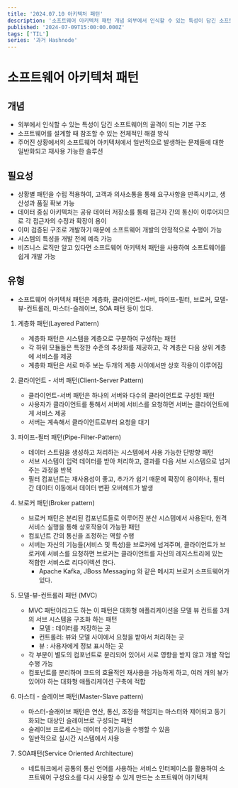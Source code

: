 ```yaml
---
title: '2024.07.10 아키텍처 패턴'
description: '소프트웨어 아키텍처 패턴 개념 외부에서 인식할 수 있는 특성이 담긴 소프트웨어의 골격이 되는 기본 구조 소프트웨어를 설계할 때 참조할 수 있는 전체적인 해결 방식 주어진 상황에서의 소프트웨어 아키텍처에서 일반적으로 발생하는 문제들에 대한 일반화되고 재사용 가능한 솔루션 필요성 상황별 패턴을 수립 적용하여, 고객과 의사소통을 통해 요구사항을 만족시키고, 생산성과 품질 확보 가능 데이터 중심 아키텍처는 공유 데이터 저장소를 통해 접근자...'
published: '2024-07-09T15:00:00.000Z'
tags: ['TIL']
series: '과거 Hashnode'
---
```


# 소프트웨어 아키텍처 패턴

## 개념

- 외부에서 인식할 수 있는 특성이 담긴 소프트웨어의 골격이 되는 기본 구조
- 소프트웨어를 설계할 때 참조할 수 있는 전체적인 해결 방식
- 주어진 상황에서의 소프트웨어 아키텍처에서 일반적으로 발생하는 문제들에 대한 일반화되고 재사용 가능한 솔루션

## 필요성

- 상황별 패턴을 수립 적용하여, 고객과 의사소통을 통해 요구사항을 만족시키고, 생산성과 품질 확보 가능
- 데이터 중심 아키텍처는 공유 데이터 저장소를 통해 접근자 간의 통신이 이루어지므로 각 접근자의 수정과 확장이 용이
- 이미 검증된 구조로 개발하기 때문에 소프트웨어 개발의 안정적으로 수행이 가능
- 시스템의 특성을 개발 전에 예측 가능
- 비즈니스 로직만 알고 있다면 소프트웨어 아키텍처 패턴을 사용하여 소프트웨어를 쉽게 개발 가능

## 유형

- 소프트웨어 아키텍처 패턴은 계층화, 클라이언트-서버, 파이프-필터, 브로커, 모델-뷰-컨트롤러, 마스터-슬레이브, SOA 패턴 등이 있다.

1. 계층화 패턴(Layered Pattern)
   - 계층화 패턴은 시스템을 계층으로 구분하여 구성하는 패턴
   - 각 하위 모듈들은 특정한 수준의 추상화를 제공하고, 각 계층은 다음 상위 계층에 서비스를 제공
   - 계층화 패턴은 서로 마주 보는 두개의 계층 사이에서만 상호 작용이 이루어짐

2. 클라이언트 - 서버 패턴(Client-Server Pattern)
   - 클라이언트-서버 패턴은 하나의 서버와 다수의 클라이언트로 구성된 패턴
   - 사용자가 클라이언트를 통해서 서버에 서비스를 요청하면 서버는 클라이언트에게 서비스 제공
   - 서버는 계속해서 클라이언트로부터 요청을 대기

3. 파이프-필터 패턴(Pipe-Filter-Pattern)
   - 데이터 스트림을 생성하고 처리하는 시스템에서 사용 가능한 단방향 패턴
   - 서브 시스템이 입력 데이터를 받아 처리하고, 결과를 다음 서브 시스템으로 넘겨주는 과정을 반복
   - 필터 컴포넌트는 재사용성이 좋고, 추가가 쉽기 때문에 확장이 용이하나, 필터 간 데이터 이동에서 데이터 변환 오버헤드가 발생

4. 브로커 패턴(Broker pattern)
   - 브로커 패턴은 분리된 컴포넌트들로 이루어진 분산 시스템에서 사용된다, 원격 서비스 실행을 통해 상호작용이 가능한 패턴
   - 컴포넌트 간의 통신을 조정하는 역할 수행
   - 서버는 자신의 기능들(서비스 및 특성)을 브로커에 넘겨주며, 클라이언트가 브로커에 서비스를 요청하면 브로커는 클라이언트를 자신의 레지스트리에 있는 적합한 서비스로 리다이렉션 한다.
     - Apache Kafka, JBoss Messaging 와 같은 메시지 브로커 소프트웨어가 있다.

5. 모델-뷰-컨트롤러 패턴 (MVC)
   - MVC 패턴이라고도 하는 이 패턴은 대화형 애플리케이션을 모델 뷰 컨트롤 3개의 서브 시스템을 구조화 하는 패턴
     - 모델 : 데이터를 저장하는 곳
     - 컨트롤러: 뷰와 모델 사이에서 요청을 받아서 처리하는 곳
     - 뷰 : 사용자에게 정보 표시하는 곳
   - 각 부분이 별도의 컴포넌트로 분리되어 있어서 서로 영향을 받지 않고 개발 작업 수행 가능
   - 컴포넌트를 분리하며 코드의 효율적인 재사용을 가능하게 하고, 여러 개의 뷰가 있어야 하는 대화형 애플리케이션 구축에 적합

6. 마스터 - 슬레이브 패턴(Master-Slave pattern)
   - 마스터-슬래이브 패턴은 연산, 통신, 조정을 책임지는 마스터와 제어되고 동기화되는 대상인 슬레이브로 구성되는 패턴
   - 슬레이브 프로세스는 데이터 수집기능을 수행할 수 있음
   - 일반적으로 실시간 시스템에서 사용

7. SOA패턴(Service Oriented Architecture)
   - 네트워크에서 공통의 통신 언어를 사용하는 서비스 인터페이스를 활용하여 소프트웨어 구성요소를 다시 사용할 수 있게 만드는 소프트웨어 아키텍처
